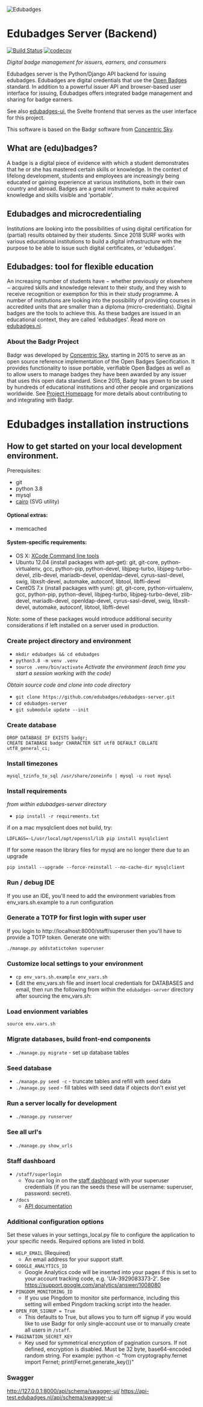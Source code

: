 ![Edubadges](logo.png)
# Edubadges Server (Backend)

[![Build Status](https://travis-ci.com/edubadges/edubadges-server.svg?branch=master)](https://travis-ci.com/edubadges/edubadges-server)
[![codecov](https://codecov.io/gh/edubadges/edubadges-server/branch/master/graph/badge.svg)](https://codecov.io/gh/edubadges/edubadges-server)

*Digital badge management for issuers, earners, and consumers*

Edubadges server is the Python/Django API backend for issuing edubadges. Edubadges are digital credentials that use the [Open Badges](https://openbadges.org/) standard. In addition to a powerful issuer API and browser-based user interface for issuing, Edubadges offers integrated badge management and sharing for badge earners.

See also [edubadges-ui](https://github.com/edubadges/edubadges-ui), the Svelte frontend that serves as the user interface for this project.

This software is based on the Badgr software from [Concentric Sky](https://github.com/concentricsky/).

## What are (edu)badges?
A badge is a digital piece of evidence with which a student demonstrates that he or she has mastered certain skills or knowledge. In the context of lifelong development, students and employees are increasingly being educated or gaining experience at various institutions, both in their own country and abroad. Badges are a great instrument to make acquired knowledge and skills visible and 'portable'.

## Edubadges and microcredentialing
Institutions are looking into the possibilities of using digital certification for (partial) results obtained by their students. Since 2018 SURF works with various educational institutions to build a digital infrastructure with the purpose to be able to issue such digital certificates, or 'edubadges'.

## Edubadges: tool for flexible education
An increasing number of students have − whether previously or elsewhere − acquired skills and knowledge relevant to their study, and they wish to receive recognition or exemption for this in their study programme. A number of institutions are looking into the possibility of providing courses in accredited units that are smaller than a diploma (micro-credentials). Digital badges are the tools to achieve this. As these badges are issued in an educational context, they are called 'edubadges'.
Read more on [edubadges.nl](https://www.surf.nl/en/edubadges-national-approach-to-badges-in-education).

### About the Badgr Project
Badgr was developed by [Concentric Sky](https://concentricsky.com), starting in 2015 to serve as an open source reference implementation of the Open Badges Specification. It provides functionality to issue portable, verifiable Open Badges as well as to allow users to manage badges they have been awarded by any issuer that uses this open data standard. Since 2015, Badgr has grown to be used by hundreds of educational institutions and other people and organizations worldwide. See [Project Homepage](https://badgr.org) for more details about contributing to and integrating with Badgr.

# Edubadges installation instructions
## How to get started on your local development environment.
Prerequisites:

* git
* python 3.8
* mysql
* [cairo](https://www.cairographics.org/download/) (SVG utility)

#### Optional extras:

* memcached

#### System-specific requirements:
* OS X: [XCode Command line tools](http://osxdaily.com/2014/02/12/install-command-line-tools-mac-os-x/)
* Ubuntu 12.04 (install packages with apt-get): git, git-core, python-virtualenv, gcc, python-pip, python-devel, libjpeg-turbo, libjpeg-turbo-devel, zlib-devel, mariadb-devel, openldap-devel, cyrus-sasl-devel, swig, libxslt-devel, automake, autoconf, libtool, libffi-devel
* CentOS 7.x (install packages with yum): git, git-core, python-virtualenv, gcc, python-pip, python-devel, libjpeg-turbo, libjpeg-turbo-devel, zlib-devel, mariadb-devel, openldap-devel, cyrus-sasl-devel, swig, libxslt-devel, automake, autoconf, libtool, libffi-devel

Note: some of these packages would introduce additional security considerations if left installed on a server used in production.

### Create project directory and environment

* `mkdir edubadges && cd edubadges`
* `python3.8 -m venv .venv`
* `source .venv/bin/activate` *Activate the environment (each time you start a session working with the code)*

*Obtain source code and clone into code directory*

* `git clone https://github.com/edubadges/edubadges-server.git`
* `cd edubadges-server`
* `git submodule update --init`

### Create database
```
DROP DATABASE IF EXISTS badgr;
CREATE DATABASE badgr CHARACTER SET utf8 DEFAULT COLLATE utf8_general_ci;
```

### Install timezones
```
mysql_tzinfo_to_sql /usr/share/zoneinfo | mysql -u root mysql
```

### Install requirements
*from within edubadges-server directory*

* `pip install -r requirements.txt`

if on a mac mysqlclient does not build, try:
```
LDFLAGS=-L/usr/local/opt/openssl/lib pip install mysqlclient
```
If for some reason the library files for mysql are no longer there due to an upgrade
```
pip install --upgrade --force-reinstall --no-cache-dir mysqlclient
```
### Run / debug IDE
If you use an IDE, you'll need to add the environment variables from env_vars.sh.example to a run configuration

### Generate a TOTP for first login with super user
If you login to http://localhost:8000/staff/superuser then you'll have to provide a TOTP token. Generate one with:
```
./manage.py addstatictoken superuser
```

### Customize local settings to your environment
* `cp env_vars.sh.example env_vars.sh`
* Edit the env_vars.sh file and insert local credentials for DATABASES and email, then run the following from within the `edubadges-server` directory after sourcing the env_vars.sh:

### Load envionment variables
`source env.vars.sh`

### Migrate databases, build front-end components
* `./manage.py migrate` - set up database tables

### Seed database
* `./manage.py seed -c` - truncate tables and refill with seed data
* `./manage.py seed` - fill tables with seed data if objects don't exist yet

### Run a server locally for development
* `./manage.py runserver`

### See all url's
* `./manage.py show_urls`

### Staff dashboard
* `/staff/superlogin`
    * You can log in on the [staff dashboard](http://localhost:8000/staff/superlogin) with your superuser credentials (if you ran the seeds these will be username: superuser, password: secret).
* `/docs`
    * [API documentation](http://localhost:8000/docs)

### Additional configuration options
Set these values in your settings_local.py file to configure the application to your specific needs. Required options are listed in bold.
* `HELP_EMAIL` (Required)
  - An email address for your support staff.
* `GOOGLE_ANALYTICS_ID`
  - Google Analytics code will be inserted into your pages if this is set to your account tracking code, e.g. 'UA-3929083373-2'. See https://support.google.com/analytics/answer/1008080
* `PINGDOM_MONITORING_ID`
  - If you use Pingdom to monitor site performance, including this setting will embed Pingdom tracking script into the header.
* `OPEN_FOR_SIGNUP = True`
  - This defaults to True, but allows you to turn off signup if you would like to use Badgr for only single-account use or to manually create all users in `/staff`.
* `PAGINATION_SECRET_KEY`
  - Key used for symmetrical encryption of pagination cursors.  If not defined, encryption is disabled.  Must be 32 byte, base64-encoded random string.  For example: python -c "from cryptography.fernet import Fernet; print(Fernet.generate_key())"

### Swagger
http://127.0.0.1:8000/api/schema/swagger-ui/
https://api-test.edubadges.nl/api/schema/swagger-ui
